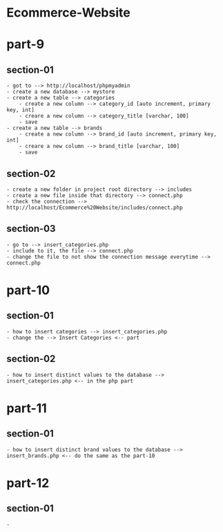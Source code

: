 # Ecommerce-Website

# part-9
## section-01
    - got to --> http://localhost/phpmyadmin
    - create a new database --> mystore
    - create a new table --> categories
        - create a new column --> category_id [auto increment, primary key, int]
        - creare a new column --> category_title [varchar, 100]
        - save
    - create a new table --> brands
        - create a new column --> brand_id [auto increment, primary key, int]
        - creare a new column --> brand_title [varchar, 100]
        - save
## section-02
    - create a new folder in project root directory --> includes
    - create a new file inside that directory --> connect.php
    - check the connection --> http://localhost/Ecommerce%20Website/includes/connect.php
## section-03
    - go to --> insert_categories.php
    - include to it, the file --> connect.php
    - change the file to not show the connection message everytime --> connect.php

# part-10
## section-01
    - how to insert categories --> insert_categories.php
    - change the --> Insert Categories <-- part
## section-02
    - how to insert distinct values to the database --> insert_categories.php <-- in the php part

# part-11
## section-01
    - how to insert distinct brand values to the database --> insert_brands.php <-- do the same as the part-10

# part-12
## section-01
    -